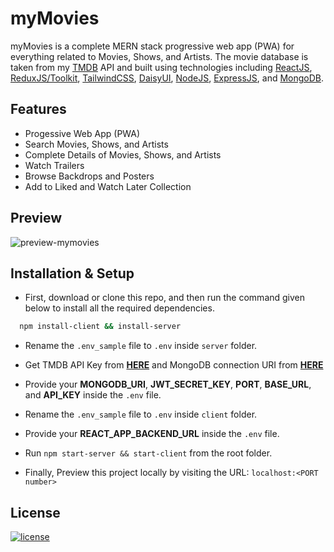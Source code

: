 
# myMovies

myMovies is a complete MERN stack progressive web app (PWA) for everything related to Movies, Shows, and Artists. The movie database is taken from my [TMDB](https://www.themoviedb.org/) API and built using technologies including [ReactJS](https://reactjs.org/), [ReduxJS/Toolkit](https://redux-toolkit.js.org/), [TailwindCSS](https://tailwindcss.com/), [DaisyUI](https://daisyui.com/), [NodeJS](https://nodejs.org/), [ExpressJS](https://expressjs.com/), and [MongoDB](https://www.mongodb.com/).

## Features

- Progessive Web App (PWA)
- Search Movies, Shows, and Artists
- Complete Details of Movies, Shows, and Artists
- Watch Trailers
- Browse Backdrops and Posters
- Add to Liked and Watch Later Collection

## Preview

![preview-mymovies](https://user-images.githubusercontent.com/43317360/206182064-de4727e2-20d3-4609-8faa-93d0795ff7dc.jpg)

## Installation & Setup

- First, download or clone this repo, and then run the command given below to install all the required dependencies.

```bash
  npm install-client && install-server
```

- Rename the `.env_sample` file to `.env` inside `server` folder.

- Get TMDB API Key from **[HERE](https://developers.themoviedb.org/3)** and MongoDB connection URI from **[HERE](https://www.mongodb.com/)**

- Provide your **MONGODB_URI**, **JWT_SECRET_KEY**, **PORT**, **BASE_URL**, and **API_KEY** inside the `.env` file.

- Rename the `.env_sample` file to `.env` inside `client` folder.

- Provide your **REACT_APP_BACKEND_URL** inside the `.env` file.

- Run `npm start-server && start-client` from the root folder.

- Finally, Preview this project locally by visiting the URL: `localhost:<PORT number>`

## License

[![license](https://img.shields.io/github/license/helloukey/mymovies?style=for-the-badge)](LICENSE)